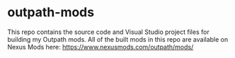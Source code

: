 # outpath-mods
This repo contains the source code and Visual Studio project files for building my Outpath mods.  All of the built mods in this repo are available on Nexus Mods here: https://www.nexusmods.com/outpath/mods/
